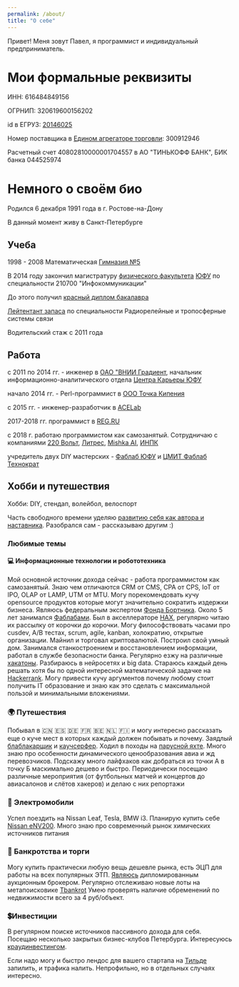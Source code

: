 ```yaml
---
permalink: /about/
title: "О себе"
---
```


Привет! Меня зовут Павел, я программист и индивидуальный предприниматель.

# Мои формальные реквизиты

ИНН: 616484849156

ОГРНИП: 320619600156202

id в ЕГРУЗ: [20146025](https://zakupki.gov.ru/epz/eruz/card/general-information.html?reestrNumber=20146025)

Номер поставщика в [Едином агрегаторе торговли](https://agregatoreat.ru/organization/912946): 300912946

Расчетный счет 40802810000001704557 в АО "ТИНЬКОФФ БАНК", БИК банка 044525974

# Немного о своём био

Родился 6 декабря 1991 года в г. Ростове-на-Дону

В данный момент живу в Санкт-Петербурге

## Учеба

1998 - 2008 Математическая [Гимназия №5](https://vk.com/maoy_school5)

В 2014 году закончил магистратуру [физического факультета](https://phys.sfedu.ru/) [ЮФУ](https://sfedu.ru/) по специальности 210700 "Инфокоммуникации"

До этого получил [красный диплом бакалавра](https://yadi.sk/d/WZgGsV5xIwZBkg)

[Лейтентант запаса](https://yadi.sk/i/yuXwPsvPZxM7Qw) по специальности Радиорелейные и тропосферные системы связи

Водительский стаж с 2011 года

## Работа

c 2011 по 2014 гг. - инженер в  [ОАО "ВНИИ Градиент](http://www.gradient.aaanet.ru/), начальник информационно-аналитического отдела [Центра Карьеры ЮФУ](http://careercentr.sfedu.ru/)

начало 2014 гг. - Perl-программист в [ООО Точка Кипения](http://tochkak.ru/)

с 2015 гг. - инженер-разработчик в [ACELab](http://www.acelab.ru/)

2017-2018 гг. программист в [REG.RU](http://reg.ru/)

с 2018 г. работаю программистом как самозанятый. Сотрудничаю с компаниями [220 Вольт](https://www.220-volt.ru/), [Литрес](https://www.litres.ru/), [Mishka AI](https://mishka.cloud/), [ИНПК](https://inpk.ru/)

учредитель двух DIY мастерских - [Фаблаб ЮФУ](http://fablab.tilda.ws/) и [ЦМИТ Фаблаб Технократ](http://cmit.tilda.ws/)

## Хобби и путешествия

Хобби: DIY, стендап, волейбол, велоспорт

Часть свободного времени уделяю [развитию себя как автора и наставника](/press). Разобрался сам - рассказываю другим :)

### Любимые темы

#### 💻 Информационные технологии и робототехника

Мой основной источник дохода сейчас - работа программистом как самозанятый.
Знаю чем отличаются CRM от CMS, CPA от CPS, IoT от IPO, OLAP от LAMP, UTM от MTU.
Могу порекомендовать кучу opensource продуктов которые могут значительно сократить издержки бизнеса.
Являюсь федеральным экспертом <a href="http://fasie.ru/">Фонда Бортника</a>.
Около 5 лет занимался <a href="https://ru.wikipedia.org/wiki/Fab_lab">Фаблабами</a>.
Был в акселлераторе <a href="https://hax.co/">HAX</a>, регулярно читаю их рассылку от корочки до корочки.
Могу философствовать часами про cusdev, A/B тестах, scrum, agile, kanban, холократию, открытые организации.
Майнил и торговал криптовалютой.
Построил свой умный дом.
Занимался станкостроением и восстановлением информации, работал в службе безопасности банка.
Регулярно езжу на различные <a href="https://ru.wikipedia.org/wiki/Хакатон">хакатоны</a>.
Разбираюсь в нейросетях и big data.
Стараюсь каждый день решать хотя бы по одной интересной математической задачке на <a href="https://www.hackerrank.com/">Hackerrank</a>.
Могу привести кучу аргументов почему любому стоит получить IT образование и знаю как это сделать с максимальной пользой и минимальными вложениями.

### 🌍 Путешествия

Побывал в 🇨🇳 🇪🇸 🇩🇪 🇫🇷 🇧🇪 🇳🇱 🇫🇮 и могу интересно рассказать еще о куче мест в которых каждый должен побывать и почему.
Заядлый <a href="https://www.blablacar.ru/user/show/6e543c80-8ba0-11e4-a000-000496bae283">блаблакарщик</a> и <a href="https://www.couchsurfing.com/people/ideashunter">каучсерфер</a>.
Ходил в походы на <a href="https://vk.com/europem">парусной яхте</a>.
Много знаю про особенности динамического ценообразования авиа и жд перевозчиков.
Подскажу много лайфхаков как добраться из точки А в точку Б маскимально дешево и быстро.
Периодически посещаю различные мероприятия (от футбольных матчей и концертов до авиасалонов и слётов хакеров) и делаю с них репортажи

### 🚗 Электромобили

Успел поездить на Nissan Leaf, Tesla, BMW i3.
Планирую купить себе <a href="https://www.nissan.co.uk/vehicles/new-vehicles/e-nv200.html">Nissan eNV200</a>.
Много знаю про современный рынок химических источников питания

### 💸 Банкротства и торги

Могу купить практически любую вещь дешевле рынка, есть ЭЦП для работы на всех популярных ЭТП.
<a href="/brokerage/">Являюсь</a> дипломированным аукционным брокером.
Регулярно отслеживаю новые лоты на метапоисковике <a href="https://tbankrot.ru/">Tbankrot</a>
Умею проверять наличие обременений по недвижимости всего за 4 руб/объект.

### 💲Инвестиции

В регулярном поиске источников пассивного дохода для себя.
Посещаю несколько закрытых бизнес-клубов Петербурга.
Интересуюсь <a href="https://starttrack.ru/">краудинвестингом</a>.

Если надо могу и быстро лендос для вашего стартапа на <a href="https://tilda.cc/ru/">Тильде</a> запилить, и трафика налить. Непрофильно, но в отдельных случаях интересно.
